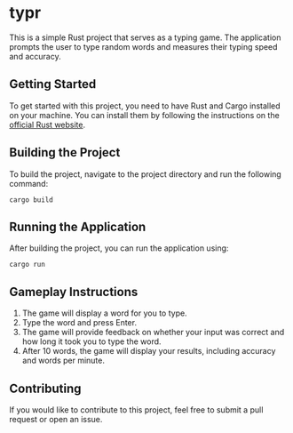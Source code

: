 # typr

This is a simple Rust project that serves as a typing game. The application prompts the user to type random words and measures their typing speed and accuracy.

## Getting Started

To get started with this project, you need to have Rust and Cargo installed on your machine. You can install them by following the instructions on the [official Rust website](https://www.rust-lang.org/tools/install).

## Building the Project

To build the project, navigate to the project directory and run the following command:

```
cargo build
```

## Running the Application

After building the project, you can run the application using:

```
cargo run
```

## Gameplay Instructions

1. The game will display a word for you to type.
2. Type the word and press Enter.
3. The game will provide feedback on whether your input was correct and how long it took you to type the word.
4. After 10 words, the game will display your results, including accuracy and words per minute.

## Contributing

If you would like to contribute to this project, feel free to submit a pull request or open an issue.
